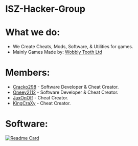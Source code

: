 # ISZ-Hacker-Group

# What we do:
- We Create Cheats, Mods, Software, & Utilities for games.
- Mainly Games Made by: [Wobbly Tooth Ltd](https://twitter.com/WobblyToothLtd)

# Members:
- [Cracko298](https://github.com/Cracko298) - Software Developer & Cheat Creator.
- [Oneey2112](https://github.com/eyed-owl) - Software Developer & Cheat Creator.
- [JaxOnOff](https://github.com/JaxOffTheHook) - Cheat Creator.
- [KingCraXy](https://github.com/GageCover) - Cheat Creator.

# Software:

[![Readme Card](https://github-readme-stats.vercel.app/api/pin/?username=Cracko298&repo=Ice-Station-Z-Modding-Guide&show_icons=true&theme=dark&count_private=true&show_icons=true)](https://github.com/Cracko298/Ice-Station-Z-Modding-Guide)

